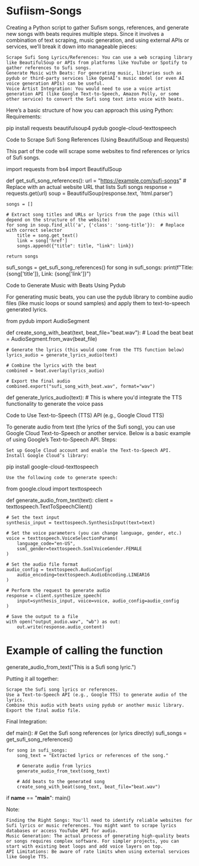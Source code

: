 # Sufiism-Songs
Creating a Python script to gather Sufism songs, references, and generate new songs with beats requires multiple steps. Since it involves a combination of text scraping, music generation, and using external APIs or services, we’ll break it down into manageable pieces:

    Scrape Sufi Song Lyrics/References: You can use a web scraping library like BeautifulSoup or APIs from platforms like YouTube or Spotify to gather references to Sufi songs.
    Generate Music with Beats: For generating music, libraries such as pydub or third-party services like OpenAI’s music model (or even AI voice generation APIs) can be useful.
    Voice Artist Integration: You would need to use a voice artist generation API (like Google Text-to-Speech, Amazon Polly, or some other service) to convert the Sufi song text into voice with beats.

Here’s a basic structure of how you can approach this using Python:
Requirements:

pip install requests beautifulsoup4 pydub google-cloud-texttospeech

Code to Scrape Sufi Song References (Using BeautifulSoup and Requests)

This part of the code will scrape some websites to find references or lyrics of Sufi songs.

import requests
from bs4 import BeautifulSoup

def get_sufi_song_references():
    url = "https://example.com/sufi-songs"  # Replace with an actual website URL that lists Sufi songs
    response = requests.get(url)
    soup = BeautifulSoup(response.text, 'html.parser')
    
    songs = []
    
    # Extract song titles and URLs or lyrics from the page (this will depend on the structure of the website)
    for song in soup.find_all('a', {'class': 'song-title'}):  # Replace with correct selector
        title = song.get_text()
        link = song['href']
        songs.append({"title": title, "link": link})
        
    return songs

sufi_songs = get_sufi_song_references()
for song in sufi_songs:
    print(f"Title: {song['title']}, Link: {song['link']}")

Code to Generate Music with Beats Using Pydub

For generating music beats, you can use the pydub library to combine audio files (like music loops or sound samples) and apply them to text-to-speech generated lyrics.

from pydub import AudioSegment

def create_song_with_beat(text, beat_file="beat.wav"):
    # Load the beat
    beat = AudioSegment.from_wav(beat_file)

    # Generate the lyrics (this would come from the TTS function below)
    lyrics_audio = generate_lyrics_audio(text)
    
    # Combine the lyrics with the beat
    combined = beat.overlay(lyrics_audio)
    
    # Export the final audio
    combined.export("sufi_song_with_beat.wav", format="wav")

def generate_lyrics_audio(text):
    # This is where you'd integrate the TTS functionality to generate the voice
    pass

Code to Use Text-to-Speech (TTS) API (e.g., Google Cloud TTS)

To generate audio from text (the lyrics of the Sufi song), you can use Google Cloud Text-to-Speech or another service. Below is a basic example of using Google’s Text-to-Speech API.
Steps:

    Set up Google Cloud account and enable the Text-to-Speech API.
    Install Google Cloud’s library:

pip install google-cloud-texttospeech

    Use the following code to generate speech:

from google.cloud import texttospeech

def generate_audio_from_text(text):
    client = texttospeech.TextToSpeechClient()

    # Set the text input
    synthesis_input = texttospeech.SynthesisInput(text=text)

    # Set the voice parameters (you can change language, gender, etc.)
    voice = texttospeech.VoiceSelectionParams(
        language_code="en-US",
        ssml_gender=texttospeech.SsmlVoiceGender.FEMALE
    )

    # Set the audio file format
    audio_config = texttospeech.AudioConfig(
        audio_encoding=texttospeech.AudioEncoding.LINEAR16
    )

    # Perform the request to generate audio
    response = client.synthesize_speech(
        input=synthesis_input, voice=voice, audio_config=audio_config
    )

    # Save the output to a file
    with open("output_audio.wav", "wb") as out:
        out.write(response.audio_content)

# Example of calling the function
generate_audio_from_text("This is a Sufi song lyric.")

Putting it all together:

    Scrape the Sufi song lyrics or references.
    Use a Text-to-Speech API (e.g., Google TTS) to generate audio of the lyrics.
    Combine this audio with beats using pydub or another music library.
    Export the final audio file.

Final Integration:

def main():
    # Get the Sufi song references (or lyrics directly)
    sufi_songs = get_sufi_song_references()
    
    for song in sufi_songs:
        song_text = "Extracted lyrics or references of the song."
        
        # Generate audio from lyrics
        generate_audio_from_text(song_text)
        
        # Add beats to the generated song
        create_song_with_beat(song_text, beat_file="beat.wav")

if __name__ == "__main__":
    main()

Note:

    Finding the Right Songs: You'll need to identify reliable websites for Sufi lyrics or music references. You might want to scrape lyrics databases or access YouTube API for audio.
    Music Generation: The actual process of generating high-quality beats or songs requires complex software. For simpler projects, you can start with existing beat loops and add voice layers on top.
    API Limitations: Be aware of rate limits when using external services like Google TTS.
